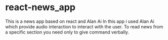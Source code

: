 # react-news_app
This is a news app based on react and Alan Ai
In this app  i used Alan Ai which provide audio interaction to interact with the user.
To read news from a specific section you need only to give command verbally.
